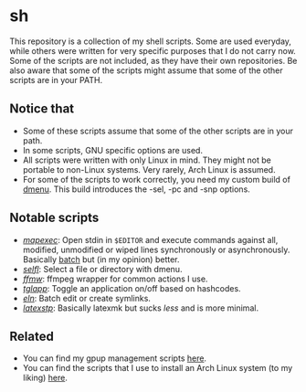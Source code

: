# sh
This repository is a collection of my shell scripts. Some are used everyday, while others were written for very specific purposes that I do not carry now. Some of the scripts are not included, as they have their own repositories. Be also aware that some of the scripts might assume that some of the other scripts are in your PATH.

## Notice that
- Some of these scripts assume that some of the other scripts are in your path.
- In some scripts, GNU specific options are used.
- All scripts were written with only Linux in mind. They might not be portable to non-Linux systems. Very rarely, Arch Linux is assumed.
- For some of the scripts to work correctly, you need my custom build of [dmenu](https://github.com/XPhyro/dmenu-xphyro). This build introduces the -sel, -pc and -snp options.

## Notable scripts
- *[mapexec](mapexec)*: Open stdin in `$EDITOR` and execute commands against all, modified, unmodified or wiped lines synchronously or asynchronously. Basically [batch](https://github.com/alexherbo2/batch) but (in my opinion) better.
- *[selfl](selfl)*: Select a file or directory with dmenu.
- *[ffmw](ffmw)*: ffmpeg wrapper for common actions I use.
- *[tglapp](tglapp)*: Toggle an application on/off based on hashcodes.
- *[eln](eln)*: Batch edit or create symlinks.
- *[latexstp](latexstp)*: Basically latexmk but sucks *less* and is more minimal.

## Related
- You can find my gpup management scripts [here](https://github.com/XPhyro/gpupmanager).
- You can find the scripts that I use to install an Arch Linux system (to my liking) [here](https://github.com/XPhyro/archinstall).
